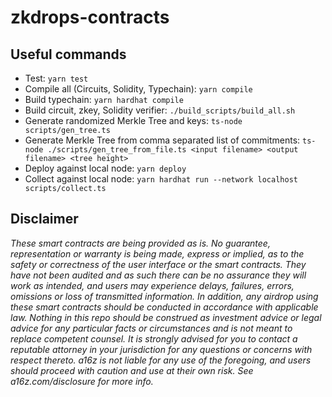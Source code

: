 # zkdrops-contracts
## Useful commands 
- Test: `yarn test`
- Compile all (Circuits, Solidity, Typechain): `yarn compile`
- Build typechain: `yarn hardhat compile`
- Build circuit, zkey, Solidity verifier: `./build_scripts/build_all.sh`
- Generate randomized Merkle Tree and keys: `ts-node scripts/gen_tree.ts`
- Generate Merkle Tree from comma separated list of commitments: `ts-node ./scripts/gen_tree_from_file.ts <input filename> <output filename> <tree height>`
- Deploy against local node: `yarn deploy`
- Collect against local node: `yarn hardhat run --network localhost scripts/collect.ts`

## Disclaimer
_These smart contracts are being provided as is. No guarantee, representation or warranty is being made, express or implied, as to the safety or correctness of the user interface or the smart contracts. They have not been audited and as such there can be no assurance they will work as intended, and users may experience delays, failures, errors, omissions or loss of transmitted information. In addition, any airdrop using these smart contracts should be conducted in accordance with applicable law. Nothing in this repo should be construed as investment advice or legal advice for any particular facts or circumstances and is not meant to replace competent counsel. It is strongly advised for you to contact a reputable attorney in your jurisdiction for any questions or concerns with respect thereto. a16z is not liable for any use of the foregoing, and users should proceed with caution and use at their own risk. See a16z.com/disclosure for more info._
